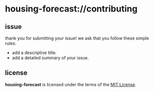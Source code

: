 # housing-forecast://contributing

## issue
thank you for submitting your issue! 
we ask that you follow these simple rules:
+ add a descriptive title.
+ add a detailed summary of your issue.

## license
__housing-forecast__ is licensed under the terms of the [MIT License](https://github.com/revaturecloud/housing-forecast/blob/master/LICENSE).
